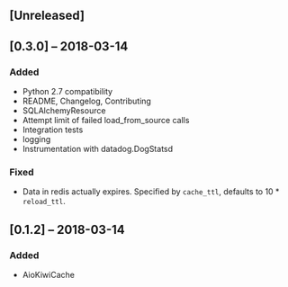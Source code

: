 ## [Unreleased]

## [0.3.0] – 2018-03-14

### Added

- Python 2.7 compatibility
- README, Changelog, Contributing
- SQLAlchemyResource
- Attempt limit of failed load_from_source calls
- Integration tests
- logging
- Instrumentation with datadog.DogStatsd

### Fixed

- Data in redis actually expires. Specified by `cache_ttl`, defaults to 10 \* `reload_ttl`.

## [0.1.2] – 2018-03-14

### Added

- AioKiwiCache

